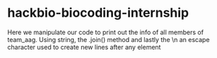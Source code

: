 # hackbio-biocoding-internship
Here we manipulate our code to print out the info of all members of team_aag.
Using string, the .join() method and lastly the \n an escape character used to create new lines after any element
